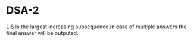 # DSA-2
LIS is the largest increasing subsequence.In case of multiple answers the final answer will be outputed.
